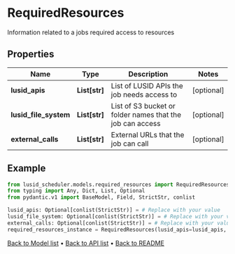 # RequiredResources

Information related to a jobs required access to resources
## Properties
Name | Type | Description | Notes
------------ | ------------- | ------------- | -------------
**lusid_apis** | **List[str]** | List of LUSID APIs the job needs access to | [optional] 
**lusid_file_system** | **List[str]** | List of S3 bucket or folder names that the job can access | [optional] 
**external_calls** | **List[str]** | External URLs that the job can call | [optional] 
## Example

```python
from lusid_scheduler.models.required_resources import RequiredResources
from typing import Any, Dict, List, Optional
from pydantic.v1 import BaseModel, Field, StrictStr, conlist

lusid_apis: Optional[conlist(StrictStr)] = # Replace with your value
lusid_file_system: Optional[conlist(StrictStr)] = # Replace with your value
external_calls: Optional[conlist(StrictStr)] = # Replace with your value
required_resources_instance = RequiredResources(lusid_apis=lusid_apis, lusid_file_system=lusid_file_system, external_calls=external_calls)

```

[Back to Model list](../README.md#documentation-for-models) &#8226; [Back to API list](../README.md#documentation-for-api-endpoints) &#8226; [Back to README](../README.md)

